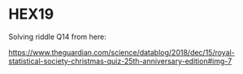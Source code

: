# HEX19

Solving riddle Q14 from here:

https://www.theguardian.com/science/datablog/2018/dec/15/royal-statistical-society-christmas-quiz-25th-anniversary-edition#img-7
